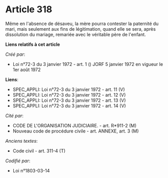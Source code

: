 # Article 318

Même en l'absence de désaveu, la mère pourra contester la paternité du mari, mais seulement aux fins de légitimation, quand
elle se sera, après dissolution du mariage, remariée avec le véritable père de l'enfant.

**Liens relatifs à cet article**

_Créé par_:

  - Loi n°72-3 du 3 janvier 1972 - art. 1 () JORF 5 janvier 1972 en vigueur le 1er août 1972

**Liens**:

  - SPEC_APPLI: Loi n°72-3 du 3 janvier 1972 - art. 11 (V)
  - SPEC_APPLI: Loi n°72-3 du 3 janvier 1972 - art. 12 (V)
  - SPEC_APPLI: Loi n°72-3 du 3 janvier 1972 - art. 13 (V)
  - SPEC_APPLI: Loi n°72-3 du 3 janvier 1972 - art. 14 (V)

_Cité par_:

  - CODE DE L'ORGANISATION JUDICIAIRE. - art. R*911-2 (M)
  - Nouveau code de procédure civile - art. ANNEXE, art. 3 (M)

_Anciens textes_:

  - Code civil - art. 311-4 (T)

_Codifié par_:

  - Loi n°1803-03-14
